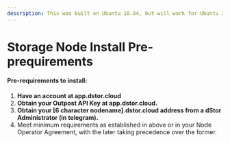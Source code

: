 ```yaml
---
description: This was built on Ubuntu 18.04, but will work for Ubuntu 20.04 and 22.04.
---
```


# Storage Node Install Pre-prequirements

#### Pre-requirements to install:

1. **Have an account at app.dstor.cloud**
2. **Obtain your Outpost API Key at app.dstor.cloud.**
3. **Obtain your \[6 character nodename].dstor.cloud address from a dStor Administrator (in telegram).**
4. Meet minimum requirements as established in above or in your Node Operator Agreement, with the later taking precedence over the former.
